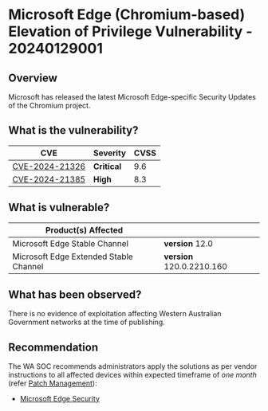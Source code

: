 # Microsoft Edge (Chromium-based) Elevation of Privilege Vulnerability - 20240129001

## Overview

Microsoft has released the latest Microsoft Edge-specific Security Updates of the Chromium project. 

## What is the vulnerability?

| CVE                                                               | Severity     | CVSS |
| ----------------------------------------------------------------- | ------------ | ---- |
| [CVE-2024-21326](https://nvd.nist.gov/vuln/detail/CVE-2024-21326) | **Critical** | 9.6  |
| [CVE-2024-21385](https://nvd.nist.gov/vuln/detail/CVE-2024-21385) | **High** | 8.3  |

## What is vulnerable?

| Product(s) Affected                                                        |                          |
| -------------------------------------------------------------------------- | ------------------------ |
| Microsoft Edge Stable Channel | **version** 12.0 |
| Microsoft Edge Extended Stable Channel| **version** 120.0.2210.160|


## What has been observed?

There is no evidence of exploitation affecting Western Australian Government networks at the time of publishing.

## Recommendation

The WA SOC recommends administrators apply the solutions as per vendor instructions to all affected devices within expected timeframe of *one month* (refer [Patch Management](../guidelines/patch-management.md)):

- [Microsoft Edge Security](https://learn.microsoft.com/en-us/DeployEdge/microsoft-edge-relnotes-security)


